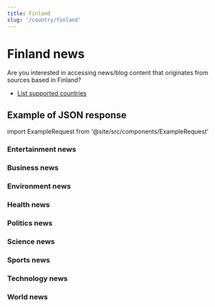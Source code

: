 ```yaml
---
title: Finland
slug: '/country/finland'
---
```


# Finland news

Are you interested in accessing news/blog content that originates from sources based in Finland?

- [List supported countries](/get-articles/countries)

## Example of JSON response

import ExampleRequest from '@site/src/components/ExampleRequest'

### Entertainment news
<ExampleRequest url="https://apitube.io/v1/news/articles?limit=2&category=news/Arts_and_Entertainment&language=fi"></ExampleRequest>

### Business news
<ExampleRequest url="https://apitube.io/v1/news/articles?limit=2&category=news/Business&language=fi"></ExampleRequest>

### Environment news
<ExampleRequest url="https://apitube.io/v1/news/articles?limit=2&category=news/Environment&language=fi"></ExampleRequest>

### Health news
<ExampleRequest url="https://apitube.io/v1/news/articles?limit=2&category=news/Health&language=fi"></ExampleRequest>

### Politics news
<ExampleRequest url="https://apitube.io/v1/news/articles?limit=2&category=news/Politics&language=fi"></ExampleRequest>

### Science news
<ExampleRequest url="https://apitube.io/v1/news/articles?limit=2&category=news/Science&language=fi"></ExampleRequest>

### Sports news
<ExampleRequest url="https://apitube.io/v1/news/articles?limit=2&category=news/Sports&language=fi"></ExampleRequest>

### Technology news
<ExampleRequest url="https://apitube.io/v1/news/articles?limit=2&category=news/Technology&language=fi"></ExampleRequest>

### World news
<ExampleRequest url="https://apitube.io/v1/news/articles?limit=2&category=news/World&language=fi"></ExampleRequest>
